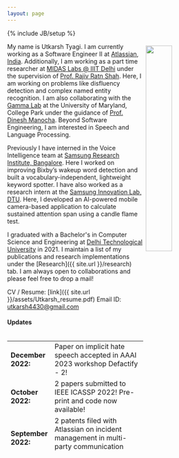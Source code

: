 ```yaml
---
layout: page
---
```

{% include JB/setup %}

<img style="float: right; width: 35%; padding: 6px;" src=" {{ site.url }}assets/utkarsh.jpg">

My name is Utkarsh Tyagi. I am currently working as a Software Engineer II at [Atlassian, India](https://www.atlassian.com/). Additionally, I am working as a part time researcher at [MIDAS Labs @ IIIT Delhi](http://midas.iiitd.edu.in/) under the supervision of [Prof. Rajiv Ratn Shah](https://www.iiitd.ac.in/rajivratn). Here, I am working on problems like disfluency detection and complex named entity recognition. I am also collaborating with the [Gamma Lab](https://gamma.umd.edu/) at the University of Maryland, College Park under the guidance of [Prof. Dinesh Manocha](https://scholar.google.com/citations?user=X08l_4IAAAAJ&hl=en). Beyond Software Engineering, I am interested in Speech and Language Processing.

Previously I have interned in the Voice Intelligence team at [Samsung Research Institute, Bangalore](https://research.samsung.com/sri-b). Here I worked on improving Bixby’s wakeup word detection and built a  vocabulary-independent, lightweight keyword spotter. I have also worked as a research intern at the [Samsung Innovation Lab, DTU](https://sites.google.com/view/sdarldtu/home?authuser=1&pli=1). Here, I developed an AI-powered mobile camera-based application to calculate sustained attention span using a candle flame test.

I graduated with a Bachelor's in Computer Science and Engineering at [Delhi Technological University](https://www.dtu.ac.in/) in 2021. I maintain a list of my publications and research implementations under the [Research]({{ site.url }}/research) tab. I am always open to collaborations and please feel free to drop a mail!

CV / Resume: [link]({{ site.url }}/assets/Utkarsh_resume.pdf)
Email ID: [utkarsh4430@gmail.com](mailto:utkarsh4430@gmail.com)

#### Updates

<div style="height:275px;overflow:auto;">
<table>
<col width="100px">
<col width="630px">
  <tr><td><b>December 2022:</b></td><td>Paper on implicit hate speech accepted in AAAI 2023 workshop Defactify - 2!</td></tr>
  <tr><td><b>October 2022:</b></td><td>2 papers submitted to IEEE ICASSP 2022! Pre-print and code now available!</td></tr>
  <tr><td><b>September 2022:</b></td><td>2 patents filed with Atlassian on incident management in multi-party communication channels!</td></tr>
  <tr><td><b>September 2022:</b></td><td>Promoted to Software Engineer 2 at Atlassian!</td></tr>
  <tr><td><b>September 2022:</b></td><td>Started collaborating with the Gamma Lab at the University of Maryland, College Park!</td></tr>
  <tr><td><b>March 2022:</b></td><td>Joined MIDAS Lab, IIIT Delhi. More details on the research can be found in the Research section!</td></tr>
  <tr><td><b>July 2021:</b></td><td>Started as a Software Engineer at Atlassian!</td></tr>